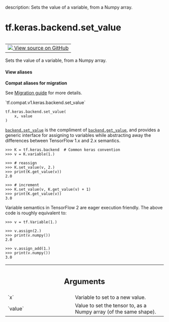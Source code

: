 description: Sets the value of a variable, from a Numpy array.

<div itemscope itemtype="http://developers.google.com/ReferenceObject">
<meta itemprop="name" content="tf.keras.backend.set_value" />
<meta itemprop="path" content="Stable" />
</div>

# tf.keras.backend.set_value

<!-- Insert buttons and diff -->

<table class="tfo-notebook-buttons tfo-api nocontent" align="left">
<td>
  <a target="_blank" href="https://github.com/tensorflow/tensorflow/blob/r2.3/tensorflow/python/keras/backend.py#L3527-L3562">
    <img src="https://www.tensorflow.org/images/GitHub-Mark-32px.png" />
    View source on GitHub
  </a>
</td>
</table>



Sets the value of a variable, from a Numpy array.

<section class="expandable">
  <h4 class="showalways">View aliases</h4>
  <p>
<b>Compat aliases for migration</b>
<p>See
<a href="https://www.tensorflow.org/guide/migrate">Migration guide</a> for
more details.</p>
<p>`tf.compat.v1.keras.backend.set_value`</p>
</p>
</section>

<pre class="devsite-click-to-copy prettyprint lang-py tfo-signature-link">
<code>tf.keras.backend.set_value(
    x, value
)
</code></pre>



<!-- Placeholder for "Used in" -->

<a href="../../../tf/keras/backend/set_value.md"><code>backend.set_value</code></a> is the compliment of <a href="../../../tf/keras/backend/get_value.md"><code>backend.get_value</code></a>, and provides
a generic interface for assigning to variables while abstracting away the
differences between TensorFlow 1.x and 2.x semantics.

```
>>> K = tf.keras.backend  # Common keras convention
>>> v = K.variable(1.)
```

```
>>> # reassign
>>> K.set_value(v, 2.)
>>> print(K.get_value(v))
2.0
```

```
>>> # increment
>>> K.set_value(v, K.get_value(v) + 1)
>>> print(K.get_value(v))
3.0
```

Variable semantics in TensorFlow 2 are eager execution friendly. The above 
code is roughly equivalent to:

```
>>> v = tf.Variable(1.)
```

```
>>> v.assign(2.)
>>> print(v.numpy())
2.0
```

```
>>> v.assign_add(1.)
>>> print(v.numpy())
3.0
```

<!-- Tabular view -->
 <table class="responsive fixed orange">
<colgroup><col width="214px"><col></colgroup>
<tr><th colspan="2"><h2 class="add-link">Arguments</h2></th></tr>

<tr>
<td>
`x`
</td>
<td>
Variable to set to a new value.
</td>
</tr><tr>
<td>
`value`
</td>
<td>
Value to set the tensor to, as a Numpy array
(of the same shape).
</td>
</tr>
</table>

